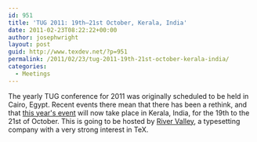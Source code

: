 ```yaml
---
id: 951
title: 'TUG 2011: 19th–21st October, Kerala, India'
date: 2011-02-23T08:22:22+00:00
author: josephwright
layout: post
guid: http://www.texdev.net/?p=951
permalink: /2011/02/23/tug-2011-19th-21st-october-kerala-india/
categories:
  - Meetings
---
```

The yearly TUG conference for 2011 was originally scheduled to be held in Cairo, Egypt. Recent events there mean that there has been a rethink, and that <a href="http://www.tug.org/tug2011/">this year's event</a> will now take place in Kerala, India, for the 19th to the 21st of October. This is going to be hosted by <a href="http://river-valley.com/">River Valley</a>, a typesetting company with a very strong interest in TeX.